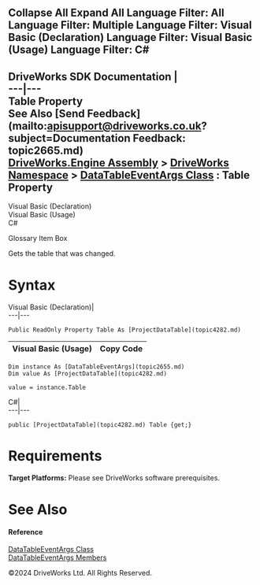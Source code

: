        

 Collapse All Expand All  Language Filter: All  Language Filter: Multiple  Language Filter: Visual Basic (Declaration) Language Filter: Visual Basic (Usage) Language Filter: C#  
---  
DriveWorks SDK Documentation  |   
---|---  
Table Property   
See Also [Send Feedback](mailto:apisupport@driveworks.co.uk?subject=Documentation Feedback: topic2665.md)  
[DriveWorks.Engine Assembly](topic2156.md) > [DriveWorks Namespace](topic2159.md) > [DataTableEventArgs Class](topic2655.md) : Table Property  
---  
  
Visual Basic (Declaration)    
Visual Basic (Usage)    
C# 

Glossary Item Box

Gets the table that was changed. 

# Syntax

Visual Basic (Declaration)|   
---|---  
      
    
    Public ReadOnly Property Table As [ProjectDataTable](topic4282.md)  
  
Visual Basic (Usage)| Copy Code  
---|---  
      
    
    Dim instance As [DataTableEventArgs](topic2655.md)
    Dim value As [ProjectDataTable](topic4282.md)
     
    value = instance.Table  
  
C#|   
---|---  
      
    
    public [ProjectDataTable](topic4282.md) Table {get;}  
  
# Requirements

**Target Platforms:** Please see DriveWorks software prerequisites.

# See Also

#### Reference

[DataTableEventArgs Class](topic2655.md)   
[DataTableEventArgs Members](topic2656.md)

©2024 DriveWorks Ltd. All Rights Reserved.
